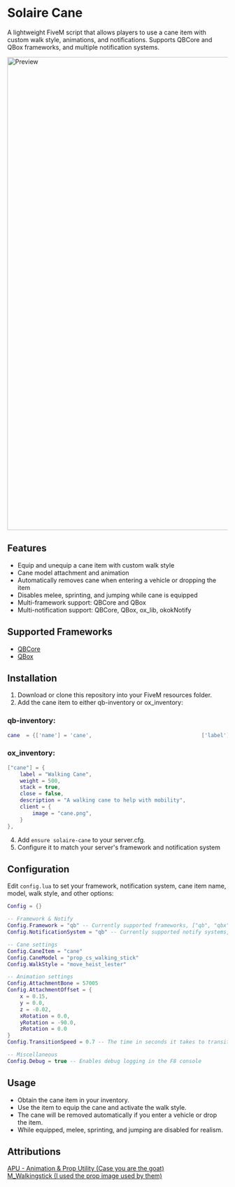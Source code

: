 # Solaire Cane

A lightweight FiveM script that allows players to use a cane item with custom walk style, animations, and notifications. Supports QBCore and QBox frameworks, and multiple notification systems. <br>

<img width="1920" height="1080" alt="Preview" src="https://github.com/user-attachments/assets/6b6fd674-e99f-4884-8c45-cc61220855f5" />

## Features
- Equip and unequip a cane item with custom walk style
- Cane model attachment and animation
- Automatically removes cane when entering a vehicle or dropping the item
- Disables melee, sprinting, and jumping while cane is equipped
- Multi-framework support: QBCore and QBox
- Multi-notification support: QBCore, QBox, ox_lib, okokNotify

## Supported Frameworks
- [QBCore](https://github.com/qbcore-framework/qb-core)
- [QBox](https://github.com/Qbox-project/qbx_core)

## Installation
1. Download or clone this repository into your FiveM resources folder.
2. Add the cane item to either qb-inventory or ox_inventory:
### qb-inventory:
```lua
cane  = {['name'] = 'cane',                                   ['label'] = 'Walking Cane',                 ['weight'] = 500,       ['type'] = 'item',      ['image'] = 'cane.png',                             ['unique'] = false, ['useable'] = true,     ['shouldClose'] = false,   ['combinable'] = nil,     ['description'] = 'A walking cane to help with mobility' },
```
### ox_inventory:
```lua
["cane"] = {
    label = "Walking Cane",
    weight = 500,
    stack = true,
    close = false,
    description = "A walking cane to help with mobility",
    client = {
        image = "cane.png",
    }
},
```
4. Add `ensure solaire-cane` to your server.cfg.
5. Configure it to match your server's framework and notification system

## Configuration
Edit `config.lua` to set your framework, notification system, cane item name, model, walk style, and other options:
```lua
Config = {}

-- Framework & Notify
Config.Framework = "qb" -- Currently supported frameworks, ["qb", "qbx"]
Config.NotificationSystem = "qb" -- Currently supported notify systems, ["qb", "qbx", "ox_lib", "okok"]

-- Cane settings
Config.CaneItem = "cane"
Config.CaneModel = "prop_cs_walking_stick"
Config.WalkStyle = "move_heist_lester"

-- Animation settings
Config.AttachmentBone = 57005
Config.AttachmentOffset = {
    x = 0.15,
    y = 0.0,
    z = -0.02,
    xRotation = 0.0,
    yRotation = -90.0,
    zRotation = 0.0
}
Config.TransitionSpeed = 0.7 -- The time in seconds it takes to transition between walk styles

-- Miscellaneous
Config.Debug = true -- Enables debug logging in the F8 console
```

## Usage
- Obtain the cane item in your inventory.
- Use the item to equip the cane and activate the walk style.
- The cane will be removed automatically if you enter a vehicle or drop the item.
- While equipped, melee, sprinting, and jumping are disabled for realism.

## Attributions
[APU - Animation & Prop Utility (Case you are the goat)](https://github.com/playingintraffic/apu)<br>
[M_Walkingstick (I used the prop image used by them)](https://github.com/marcinhuu/m-Walkingstick)


